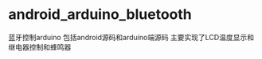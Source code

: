 android_arduino_bluetooth
=========================
蓝牙控制arduino 包括android源码和arduino端源码
主要实现了LCD温度显示和继电器控制和蜂鸣器
